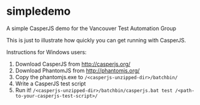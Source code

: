 simpledemo
==========

A simple CasperJS demo for the Vancouver Test Automation Group

This is just to illustrate how quickly you can get running with CasperJS.

Instructions for Windows users:

1. Download CasperJS from http://casperjs.org/
2. Download PhantomJS from http://phantomjs.org/
3. Copy the phantomjs.exe to `/<casperjs-unzipped-dir>/batchbin/`
4. Write a CasperJS test script
5. Run it! `/<casperjs-unzipped-dir>/batchbin/casperjs.bat test /<path-to-your-casperjs-test-script>/`
